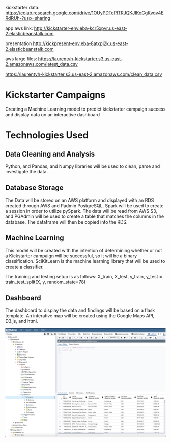 kickstarter data: https://colab.research.google.com/drive/1OUyPDToPlTRJQKJIKoCgKvqv4ERdRUh-?usp=sharing

app aws link: http://kickstarter-env.eba-kcr5xpvr.us-east-2.elasticbeanstalk.com

presentation http://kickpresent-env.eba-8atxpj2k.us-east-2.elasticbeanstalk.com

aws large files:
https://laurentvh-kickstarter.s3.us-east-2.amazonaws.com/latest_data.csv

https://laurentvh-kickstarter.s3.us-east-2.amazonaws.com/clean_data.csv

# Kickstarter Campaigns

Creating a Machine Learning model to predict kickstarter campaign success and display data on an interactive dashboard

# Technologies Used

## Data Cleaning and Analysis

Python, and Pandas, and Numpy libraries will be used to clean, parse and investigate the data.

## Database Storage

The Data will be stored on an AWS platform and displayed with an RDS created through AWS and Padmin PostgreSQL. Spark will be used to create a session in order to utilize pySpark. The data will be read from AWS S3, and PGAdmin will be used to create a table that matches the columns in the database. The dataframe will then be copied into the RDS.

## Machine Learning

This model will be created with the intention of determining whether or not a Kickstarter campaign will be successful, so it will be a binary classification. SciKitLearn is the machine learning library that will be used to create a classifier.

The training and testing setup is as follows:
X_train, X_test, y_train, y_test = train_test_split(X, y, random_state=78)

## Dashboard

The dashboard to display the data and findings will be based on a flask template. An interative map will be created using the Google Maps API, D3.js, and html.

![](RDS.png)
